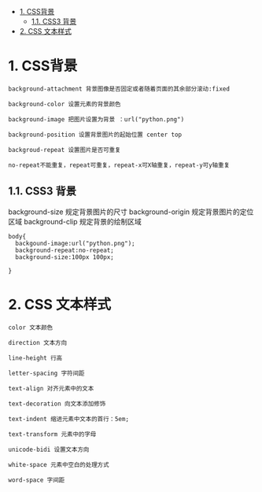 <!-- TOC -->

- [1. CSS背景](#1-css背景)
    - [1.1. CSS3 背景](#11-css3-背景)
- [2. CSS 文本样式](#2-css-文本样式)

<!-- /TOC -->


# 1. CSS背景
```
background-attachment 背景图像是否固定或者随着页面的其余部分滚动:fixed

background-color 设置元素的背景颜色

background-image 把图片设置为背景 ：url("python.png")

background-position 设置背景图片的起始位置 center top

backgroud-repeat 设置图片是否可重复 

no-repeat不能重复，repeat可重复，repeat-x可X轴重复，repeat-y可y轴重复
```

## 1.1. CSS3 背景
background-size 规定背景图片的尺寸
background-origin 规定背景图片的定位区域
background-clip 规定背景的绘制区域


```
body{
  backgound-image:url("python.png");
  background-repeat:no-repeat;
  background-size:100px 100px;

}
```
# 2. CSS 文本样式
```
color 文本颜色

direction 文本方向

line-height 行高

letter-spacing 字符间距

text-align 对齐元素中的文本

text-decoration 向文本添加修饰

text-indent 缩进元素中文本的首行：5em;

text-transform 元素中的字母

unicode-bidi 设置文本方向

white-space 元素中空白的处理方式

word-space 字间距
```